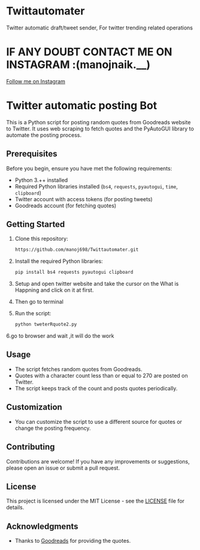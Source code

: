 # Twittautomater
Twitter automatic draft/tweet  sender, For twitter trending related operations

# IF ANY DOUBT CONTACT ME ON INSTAGRAM :(manojnaik.__)

<a href="https://www.instagram.com/manojnaik.__/" target="_blank">Follow me on Instagram</a>


# Twitter automatic posting Bot

This is a Python script for posting random quotes from Goodreads website to Twitter. It uses web scraping to fetch quotes and the PyAutoGUI library to automate the posting process.

## Prerequisites

Before you begin, ensure you have met the following requirements:

- Python 3.++ installed
- Required Python libraries installed (`bs4`, `requests`, `pyautogui`, `time`, `clipboard`)
- Twitter account with access tokens (for posting tweets)
- Goodreads account (for fetching quotes)

## Getting Started

1. Clone this repository:

   ```bash
   https://github.com/manoj698/Twittautomater.git
   ```

2. Install the required Python libraries:

   ```bash
   pip install bs4 requests pyautogui clipboard
   ```

3. Setup and open twitter website and take the cursor on the What is Happning and click on it at first.

4. Then go to terminal

5. Run the script:

   ```bash
   python tweterRquote2.py
   ```

6.go to browser and wait ,it will do the work

## Usage

- The script fetches random quotes from Goodreads.
- Quotes with a character count less than or equal to 270 are posted on Twitter.
- The script keeps track of the count and posts quotes periodically.

## Customization

- You can customize the script to use a different source for quotes or change the posting frequency.

## Contributing

Contributions are welcome! If you have any improvements or suggestions, please open an issue or submit a pull request.

## License

This project is licensed under the MIT License - see the [LICENSE](LICENSE) file for details.

## Acknowledgments

- Thanks to [Goodreads](https://www.goodreads.com) for providing the quotes.




